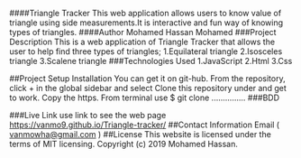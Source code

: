 ####Triangle Tracker
This web application allows users to know value of triangle using side measurements.It is interactive and fun way of knowing types of triangles.
####Author
Mohamed Hassan Mohamed
###Project Description
This is a web application of Triangle Tracker that allows the user to help find three types of triangles;
 1.Equilateral triangle
 2.Isosceles triangle
 3.Scalene triangle
###Technologies Used
1.JavaScript
2.Html
3.Css

##Project Setup Installation
You can get it on git-hub. From the repository, click + in the global sidebar and select Clone this repository under and get to work. Copy the https. From terminal use $ git clone ...............
###BDD

###Live Link
use link to see the web page
https://vanmo9.github.io/Triangle-tracker/
##Contact Information
Email ( vanmowha@gmail.com )
##License
This website is licensed under the terms of MIT licensing. Copyright (c) 2019 Mohamed Hassan.
